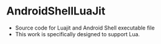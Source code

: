# AndroidShellLuaJit
* Source code for Luajit and Android Shell executable file 
* This work is specifically designed to support Lua. 
